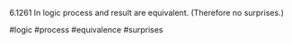 6.1261 In logic process and result are equivalent. (Therefore no surprises.)

#logic #process #equivalence #surprises 